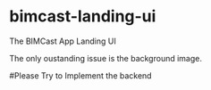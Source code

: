 # bimcast-landing-ui
The BIMCast App Landing UI

The only oustanding issue is the background image.

#Please Try to Implement the backend
